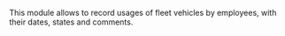 This module allows to record usages of fleet vehicles by employees, with
their dates, states and comments.
